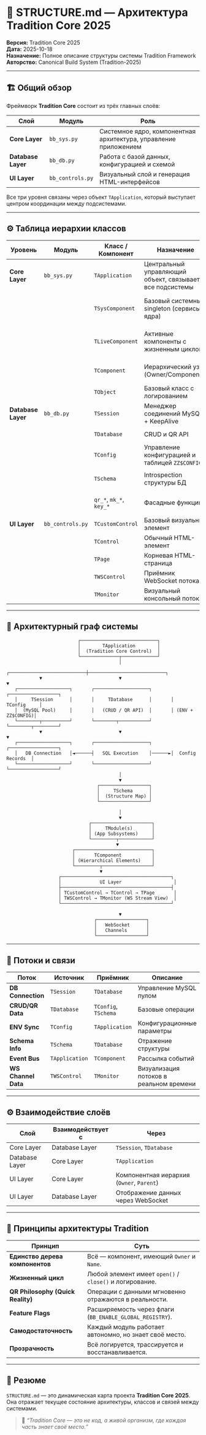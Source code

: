 # 🧭 STRUCTURE.md — Архитектура Tradition Core 2025

**Версия:** Tradition Core 2025  
**Дата:** 2025-10-18  
**Назначение:** Полное описание структуры системы Tradition Framework  
**Авторство:** Canonical Build System (Tradition-2025)

---

## 🏗 Общий обзор

Фреймворк **Tradition Core** состоит из трёх главных слоёв:

| Слой | Модуль | Роль |
|-------|--------|------|
| **Core Layer** | `bb_sys.py` | Системное ядро, компонентная архитектура, управление приложением |
| **Database Layer** | `bb_db.py` | Работа с базой данных, конфигурацией и схемой |
| **UI Layer** | `bb_controls.py` | Визуальный слой и генерация HTML-интерфейсов |

Все три уровня связаны через объект `TApplication`, который выступает центром координации между подсистемами.

---

## ⚙️ Таблица иерархии классов

| Уровень | Модуль | Класс / Компонент | Назначение | Взаимосвязи |
|----------|---------|-------------------|-------------|--------------|
| **Core Layer** | `bb_sys.py` | `TApplication` | Центральный управляющий объект, связывает все подсистемы | Управляет Session, Database, Config, Schema |
|  |  | `TSysComponent` | Базовый системный singleton (сервисы ядра) | Родитель `TSession`, `TDatabase`, `TConfig`, `TSchema` |
|  |  | `TLiveComponent` | Активные компоненты с жизненным циклом | Родитель для модулей и системных классов |
|  |  | `TComponent` | Иерархический узел (Owner/Components) | Родитель для всех контролов и систем |
|  |  | `TObject` | Базовый класс с логированием | Основа всего фреймворка |
| **Database Layer** | `bb_db.py` | `TSession` | Менеджер соединений MySQL + KeepAlive | Используется `TDatabase` |
|  |  | `TDatabase` | CRUD и QR API | Работает через `TSession` |
|  |  | `TConfig` | Управление конфигурацией и таблицей `ZZ$CONFIG` | Использует `TDatabase.qr_fou` |
|  |  | `TSchema` | Introspection структуры БД | Использует `qr("SHOW TABLES")` |
|  |  | `qr_*`, `mk_*`, `key_*` | Фасадные функции | Упрощают доступ из внешнего кода |
| **UI Layer** | `bb_controls.py` | `TCustomControl` | Базовый визуальный элемент | Наследует `TComponent` |
|  |  | `TControl` | Обычный HTML-элемент | Используется внутри страниц |
|  |  | `TPage` | Корневая HTML-страница | Формирует `<html><body>` |
|  |  | `TWSControl` | Приёмник WebSocket потока | Получает real-time данные |
|  |  | `TMonitor` | Визуальный консольный поток | Наследует `TWSControl` |

---

## 🧭 Архитектурный граф системы

```
                          ┌────────────────────────────┐
                          │        TApplication        │
                          │  (Tradition Core Control)  │
                          └──────────────┬─────────────┘
                                         │
            ┌────────────────────────────┼────────────────────────────┐
            ▼                            ▼                            ▼
   ┌───────────────────┐       ┌────────────────────┐       ┌──────────────────┐
   │     TSession      │       │     TDatabase      │       │      TConfig     │
   │  (MySQL Pool)     │       │   (CRUD / QR API)  │       │ (ENV + ZZ$CONFIG)│
   └────────┬──────────┘       └────────┬───────────┘       └────────┬─────────┘
            ▼                            ▼                            ▼
   ┌───────────────────┐       ┌────────────────────┐       ┌──────────────────┐
   │   DB Connection   │◄──────┤   SQL Execution    │──────►│  Config Records  │
   └───────────────────┘       └────────────────────┘       └──────────────────┘
                                         │
                                         ▼
                                 ┌──────────────────┐
                                 │     TSchema      │
                                 │  (Structure Map) │
                                 └──────────────────┘

                                         │
                                         ▼
                              ┌──────────────────────┐
                              │     TModule(s)       │
                              │ (App Subsystems)     │
                              └─────────┬────────────┘
                                        ▼
                        ┌────────────────────────────┐
                        │       TComponent           │
                        │ (Hierarchical Elements)    │
                        └─────────┬──────────────────┘
                                  ▼
                   ┌────────────────────────────────────────┐
                   │              UI Layer                   │
                   ├────────────────────────────────────────┤
                   │ TCustomControl → TControl → TPage       │
                   │ TWSControl → TMonitor (WS Stream View)  │
                   └────────────────────────────────────────┘

                                         ▼
                                ┌──────────────────┐
                                │   WebSocket      │
                                │   Channels       │
                                └──────────────────┘
```

---

## 🔁 Потоки и связи

| Поток | Источник | Приёмник | Описание |
|--------|-----------|-----------|-----------|
| **DB Connection** | `TSession` | `TDatabase` | Управление MySQL пулом |
| **CRUD/QR Data** | `TDatabase` | `TConfig`, `TSchema` | Базовые операции |
| **ENV Sync** | `TConfig` | `TApplication` | Конфигурационные параметры |
| **Schema Info** | `TSchema` | `TDatabase` | Отражение структуры |
| **Event Bus** | `TApplication` | `TComponent` | Рассылка событий |
| **WS Channel Data** | `TWSControl` | `TMonitor` | Визуализация потоков в реальном времени |

---

## ⚙️ Взаимодействие слоёв

| Слой | Взаимодействует с | Через |
|-------|--------------------|--------|
| Core Layer | Database Layer | `TSession`, `TDatabase` |
| Database Layer | Core Layer | `TApplication` |
| UI Layer | Core Layer | Компонентная иерархия (`Owner`, `Parent`) |
| UI Layer | Database Layer | Отображение данных через WebSocket |

---

## 🧩 Принципы архитектуры Tradition

| Принцип | Суть |
|----------|------|
| **Единство дерева компонентов** | Всё — компонент, имеющий `Owner` и `Name`. |
| **Жизненный цикл** | Любой элемент имеет `open()` / `close()` и логирование. |
| **QR Philosophy (Quick Reality)** | Операции с данными мгновенно отражаются в реальности. |
| **Feature Flags** | Расширяемость через флаги (`BB_ENABLE_GLOBAL_REGISTRY`). |
| **Самодостаточность** | Каждый модуль работает автономно, но знает своё место. |
| **Прозрачность** | Всё логируется, трассируется и восстанавливается. |

---

## 📜 Резюме

`STRUCTURE.md` — это динамическая карта проекта **Tradition Core 2025**.  
Она отражает текущее состояние архитектуры, классов и связей между системами.

> 💬 *“Tradition Core — это не код, а живой организм, где каждая часть знает своё место.”*
